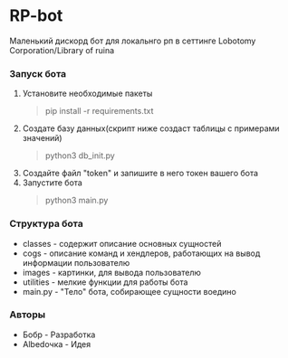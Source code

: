 # RP-bot

Маленький диcкорд бот для локальнго рп в сеттинге Lobotomy Corporation/Library of ruina

### Запуск бота

1.  Установите необходимые пакеты
    > pip install -r requirements.txt
2.  Создате базу данных(скрипт ниже создаст таблицы с примерами значений)
    > python3 db_init.py
3.  Создайте файл "token" и запишите в него токен вашего бота
4.  Запустите бота
    > python3 main.py

### Структура бота

- classes - содержит описание основных сущностей
- cogs - описание команд и хендлеров, работающих на вывод информации пользователю
- images - картинки, для вывода пользователю
- utilities - мелкие функции для работы бота
- main.py - "Тело" бота, собирающее сущности воедино

### Авторы

- Бобр - Разработка
- Albedoчка - Идея
